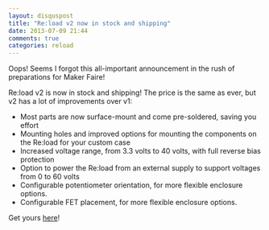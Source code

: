 ```yaml
---
layout: disquspost
title: "Re:load v2 now in stock and shipping"
date: 2013-07-09 21:44
comments: true
categories: reload
---
```

Oops! Seems I forgot this all-important announcement in the rush of preparations for Maker Faire!

Re:load v2 is now in stock and shipping! The price is the same as ever, but v2 has a lot of improvements over v1:

 - Most parts are now surface-mount and come pre-soldered, saving you effort
 - Mounting holes and improved options for mounting the components on the Re:load for your custom case
 - Increased voltage range, from 3.3 volts to 40 volts, with full reverse bias protection
 - Option to power the Re:load from an external supply to support voltages from 0 to 60 volts
 - Configurable potentiometer orientation, for more flexible enclosure options.
 - Configurable FET placement, for more flexible enclosure options.

Get yours [here](https://www.tindie.com/products/arachnidlabs/reload-the-simple-robust-affordable-dummy-load/)!
